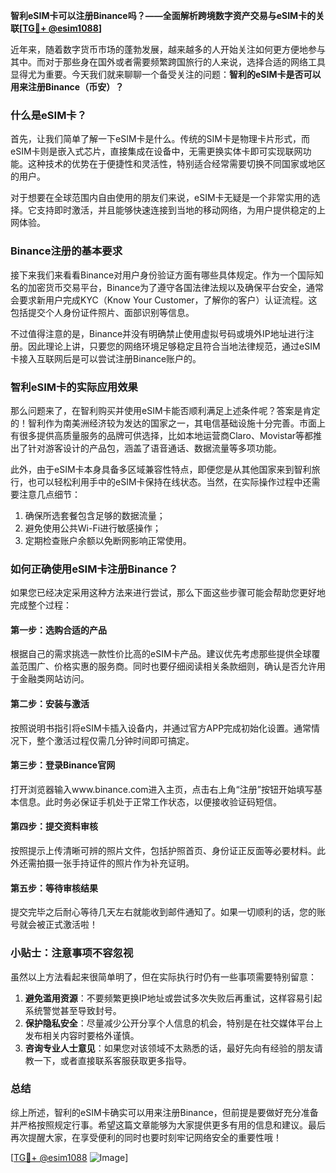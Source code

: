 **智利eSIM卡可以注册Binance吗？——全面解析跨境数字资产交易与eSIM卡的关联[[TG💪+ @esim1088](https://t.me/s/esim1088)]**

近年来，随着数字货币市场的蓬勃发展，越来越多的人开始关注如何更方便地参与其中。而对于那些身在国外或者需要频繁跨国旅行的人来说，选择合适的网络工具显得尤为重要。今天我们就来聊聊一个备受关注的问题：**智利的eSIM卡是否可以用来注册Binance（币安）？**

### 什么是eSIM卡？

首先，让我们简单了解一下eSIM卡是什么。传统的SIM卡是物理卡片形式，而eSIM卡则是嵌入式芯片，直接集成在设备中，无需更换实体卡即可实现联网功能。这种技术的优势在于便捷性和灵活性，特别适合经常需要切换不同国家或地区的用户。

对于想要在全球范围内自由使用的朋友们来说，eSIM卡无疑是一个非常实用的选择。它支持即时激活，并且能够快速连接到当地的移动网络，为用户提供稳定的上网体验。

### Binance注册的基本要求

接下来我们来看看Binance对用户身份验证方面有哪些具体规定。作为一个国际知名的加密货币交易平台，Binance为了遵守各国法律法规以及确保平台安全，通常会要求新用户完成KYC（Know Your Customer，了解你的客户）认证流程。这包括提交个人身份证件照片、面部识别等信息。

不过值得注意的是，Binance并没有明确禁止使用虚拟号码或境外IP地址进行注册。因此理论上讲，只要您的网络环境足够稳定且符合当地法律规范，通过eSIM卡接入互联网后是可以尝试注册Binance账户的。

### 智利eSIM卡的实际应用效果

那么问题来了，在智利购买并使用eSIM卡能否顺利满足上述条件呢？答案是肯定的！智利作为南美洲经济较为发达的国家之一，其电信基础设施十分完善。市面上有很多提供高质量服务的品牌可供选择，比如本地运营商Claro、Movistar等都推出了针对游客设计的产品包，涵盖了语音通话、数据流量等多项功能。

此外，由于eSIM卡本身具备多区域兼容性特点，即便您是从其他国家来到智利旅行，也可以轻松利用手中的eSIM卡保持在线状态。当然，在实际操作过程中还需要注意几点细节：

1. 确保所选套餐包含足够的数据流量；
2. 避免使用公共Wi-Fi进行敏感操作；
3. 定期检查账户余额以免断网影响正常使用。

### 如何正确使用eSIM卡注册Binance？

如果您已经决定采用这种方法来进行尝试，那么下面这些步骤可能会帮助您更好地完成整个过程：

#### 第一步：选购合适的产品
根据自己的需求挑选一款性价比高的eSIM卡产品。建议优先考虑那些提供全球覆盖范围广、价格实惠的服务商。同时也要仔细阅读相关条款细则，确认是否允许用于金融类网站访问。

#### 第二步：安装与激活
按照说明书指引将eSIM卡插入设备内，并通过官方APP完成初始化设置。通常情况下，整个激活过程仅需几分钟时间即可搞定。

#### 第三步：登录Binance官网
打开浏览器输入www.binance.com进入主页，点击右上角“注册”按钮开始填写基本信息。此时务必保证手机处于正常工作状态，以便接收验证码短信。

#### 第四步：提交资料审核
按照提示上传清晰可辨的照片文件，包括护照首页、身份证正反面等必要材料。此外还需拍摄一张手持证件的照片作为补充证明。

#### 第五步：等待审核结果
提交完毕之后耐心等待几天左右就能收到邮件通知了。如果一切顺利的话，您的账号就会被正式激活啦！

### 小贴士：注意事项不容忽视

虽然以上方法看起来很简单明了，但在实际执行时仍有一些事项需要特别留意：

1. **避免滥用资源**：不要频繁更换IP地址或尝试多次失败后再重试，这样容易引起系统警觉甚至导致封号。
2. **保护隐私安全**：尽量减少公开分享个人信息的机会，特别是在社交媒体平台上发布相关内容时要格外谨慎。
3. **咨询专业人士意见**：如果您对该领域不太熟悉的话，最好先向有经验的朋友请教一下，或者直接联系客服获取更多指导。

### 总结

综上所述，智利的eSIM卡确实可以用来注册Binance，但前提是要做好充分准备并严格按照规定行事。希望这篇文章能够为大家提供更多有用的信息和建议。最后再次提醒大家，在享受便利的同时也要时刻牢记网络安全的重要性哦！

[[TG💪+ @esim1088](https://t.me/s/esim1088) ![Image](https://i.postimg.cc/4NQfJmqS/Snipaste-2025-05-13-00-14-12.png)]